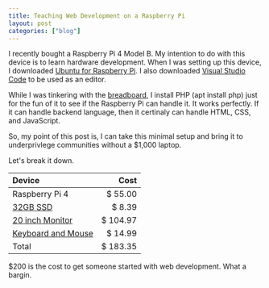 ```yaml
---
title: Teaching Web Development on a Raspberry Pi
layout: post
categories: ["blog"]
---
```

I recently bought a Raspberry Pi 4 Model B. My intention to do with this device is to learn hardware development. When I was setting up this device, I downloaded [Ubuntu for Raspberry Pi](https://ubuntu.com/raspberry-pi). I also downloaded [Visual Studio Code](https://code.visualstudio.com/docs/setup/raspberry-pi) to be used as an editor. 

While I was tinkering with the [breadboard](https://www.adafruit.com/product/2975), I install PHP (apt install php) just for the fun of it to see if the Raspberry Pi can handle it. It works perfectly. If it can handle backend language, then it certinaly can handle HTML, CSS, and JavaScript. 

So, my point of this post is, I can take this minimal setup and bring it to underprivlege communities without a $1,000 laptop. 

Let's break it down. 

| Device| Cost |
| :-- | --: |
| Raspberry Pi 4 | $ 55.00 |
| [32GB SSD](https://www.amazon.com/SanDisk-Flash-Memory-SDSDB-032G-B35-Change/dp/B002G12OBO) | $ 8.39 |
| [20 inch Monitor](https://www.amazon.com/dp/B07743412C/ref=cm_sw_em_r_mt_dp_XSQJ44H29YS2541F22ZK) | $ 104.97 |
| [Keyboard and Mouse](https://www.amazon.com/Logitech-Desktop-Durable-Comfortable-keyboard/dp/B003NREDC8) | $ 14.99 |
| Total | $ 183.35 |

$200 is the cost to get someone started with web development. What a bargin. 